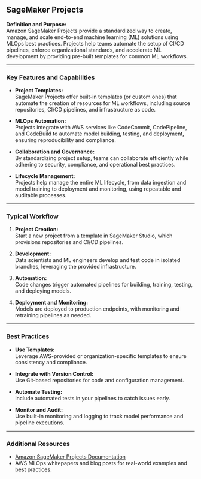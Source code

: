 ## SageMaker Projects

**Definition and Purpose:**  
Amazon SageMaker Projects provide a standardized way to create, manage, and scale end-to-end machine learning (ML) solutions using MLOps best practices. Projects help teams automate the setup of CI/CD pipelines, enforce organizational standards, and accelerate ML development by providing pre-built templates for common ML workflows.

---

### Key Features and Capabilities

- **Project Templates:**  
  SageMaker Projects offer built-in templates (or custom ones) that automate the creation of resources for ML workflows, including source repositories, CI/CD pipelines, and infrastructure as code.

- **MLOps Automation:**  
  Projects integrate with AWS services like CodeCommit, CodePipeline, and CodeBuild to automate model building, testing, and deployment, ensuring reproducibility and compliance.

- **Collaboration and Governance:**  
  By standardizing project setup, teams can collaborate efficiently while adhering to security, compliance, and operational best practices.

- **Lifecycle Management:**  
  Projects help manage the entire ML lifecycle, from data ingestion and model training to deployment and monitoring, using repeatable and auditable processes.

---

### Typical Workflow

1. **Project Creation:**  
   Start a new project from a template in SageMaker Studio, which provisions repositories and CI/CD pipelines.

2. **Development:**  
   Data scientists and ML engineers develop and test code in isolated branches, leveraging the provided infrastructure.

3. **Automation:**  
   Code changes trigger automated pipelines for building, training, testing, and deploying models.

4. **Deployment and Monitoring:**  
   Models are deployed to production endpoints, with monitoring and retraining pipelines as needed.

---

### Best Practices

- **Use Templates:**  
  Leverage AWS-provided or organization-specific templates to ensure consistency and compliance.

- **Integrate with Version Control:**  
  Use Git-based repositories for code and configuration management.

- **Automate Testing:**  
  Include automated tests in your pipelines to catch issues early.

- **Monitor and Audit:**  
  Use built-in monitoring and logging to track model performance and pipeline executions.

---

### Additional Resources

- [Amazon SageMaker Projects Documentation](https://docs.aws.amazon.com/sagemaker/latest/dg/sagemaker-projects.html)
- AWS MLOps whitepapers and blog posts for real-world examples and best practices.
